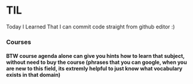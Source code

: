 # TIL
Today I Learned
That I can commit code straight from github editor :)


### Courses
#### BTW course agenda alone can give you hints how to learn that subject, without need to buy the course (phrases that you can google, when you are new to this field, its extremly helpful to just know what vocabulary exists in that domain)
